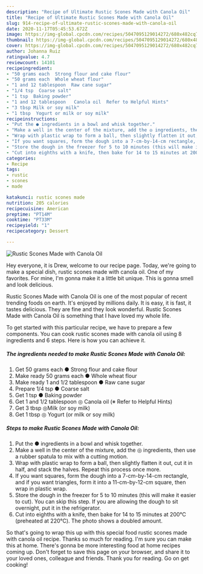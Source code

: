 ```yaml
---
description: "Recipe of Ultimate Rustic Scones Made with Canola Oil"
title: "Recipe of Ultimate Rustic Scones Made with Canola Oil"
slug: 914-recipe-of-ultimate-rustic-scones-made-with-canola-oil
date: 2020-11-17T05:45:53.672Z
image: https://img-global.cpcdn.com/recipes/5047095129014272/680x482cq70/rustic-scones-made-with-canola-oil-recipe-main-photo.jpg
thumbnail: https://img-global.cpcdn.com/recipes/5047095129014272/680x482cq70/rustic-scones-made-with-canola-oil-recipe-main-photo.jpg
cover: https://img-global.cpcdn.com/recipes/5047095129014272/680x482cq70/rustic-scones-made-with-canola-oil-recipe-main-photo.jpg
author: Johanna Ruiz
ratingvalue: 4.7
reviewcount: 14101
recipeingredient:
- "50 grams each  Strong flour and cake flour"
- "50 grams each  Whole wheat flour"
- "1 and 12 tablespoon  Raw cane sugar"
- "1/4 tsp  Coarse salt"
- "1 tsp  Baking powder"
- "1 and 12 tablespoon   Canola oil  Refer to Helpful Hints"
- "3 tbsp Milk or soy milk"
- "1 tbsp  Yogurt or milk or soy milk"
recipeinstructions:
- "Put the ● ingredients in a bowl and whisk together."
- "Make a well in the center of the mixture, add the ◎ ingredients, then use a rubber spatula to mix with a cutting motion."
- "Wrap with plastic wrap to form a ball, then slightly flatten it out, cut it in half, and stack the halves. Repeat this process once more."
- "If you want squares, form the dough into a 7-cm-by-14-cm rectangle, and if you want triangles, form it into a 11-cm-by-12-cm square, then wrap in plastic wrap."
- "Store the dough in the freezer for 5 to 10 minutes (this will make it easier to cut). You can skip this step. If you are allowing the dough to sit overnight, put it in the refrigerator."
- "Cut into eighths with a knife, then bake for 14 to 15 minutes at 200℃ (preheated at 220℃). The photo shows a doubled amount."
categories:
- Recipe
tags:
- rustic
- scones
- made

katakunci: rustic scones made 
nutrition: 205 calories
recipecuisine: American
preptime: "PT14M"
cooktime: "PT33M"
recipeyield: "1"
recipecategory: Dessert

---
```



![Rustic Scones Made with Canola Oil](https://img-global.cpcdn.com/recipes/5047095129014272/680x482cq70/rustic-scones-made-with-canola-oil-recipe-main-photo.jpg)

Hey everyone, it is Drew, welcome to our recipe page. Today, we're going to make a special dish, rustic scones made with canola oil. One of my favorites. For mine, I'm gonna make it a little bit unique. This is gonna smell and look delicious.



Rustic Scones Made with Canola Oil is one of the most popular of recent trending foods on earth. It's enjoyed by millions daily. It is easy, it is fast, it tastes delicious. They are fine and they look wonderful. Rustic Scones Made with Canola Oil is something that I have loved my whole life.


To get started with this particular recipe, we have to prepare a few components. You can cook rustic scones made with canola oil using 8 ingredients and 6 steps. Here is how you can achieve it.

<!--inarticleads1-->

##### The ingredients needed to make Rustic Scones Made with Canola Oil:

1. Get 50 grams each ● Strong flour and cake flour
1. Make ready 50 grams each ● Whole wheat flour
1. Make ready 1 and 1/2 tablespoon ● Raw cane sugar
1. Prepare 1/4 tsp ● Coarse salt
1. Get 1 tsp ● Baking powder
1. Get 1 and 1/2 tablespoon  ◎ Canola oil (※ Refer to Helpful Hints)
1. Get 3 tbsp ◎Milk (or soy milk)
1. Get 1 tbsp ◎ Yogurt (or milk or soy milk)




<!--inarticleads2-->

##### Steps to make Rustic Scones Made with Canola Oil:

1. Put the ● ingredients in a bowl and whisk together.
1. Make a well in the center of the mixture, add the ◎ ingredients, then use a rubber spatula to mix with a cutting motion.
1. Wrap with plastic wrap to form a ball, then slightly flatten it out, cut it in half, and stack the halves. Repeat this process once more.
1. If you want squares, form the dough into a 7-cm-by-14-cm rectangle, and if you want triangles, form it into a 11-cm-by-12-cm square, then wrap in plastic wrap.
1. Store the dough in the freezer for 5 to 10 minutes (this will make it easier to cut). You can skip this step. If you are allowing the dough to sit overnight, put it in the refrigerator.
1. Cut into eighths with a knife, then bake for 14 to 15 minutes at 200℃ (preheated at 220℃). The photo shows a doubled amount.




So that's going to wrap this up with this special food rustic scones made with canola oil recipe. Thanks so much for reading. I'm sure you can make this at home. There's gonna be more interesting food at home recipes coming up. Don't forget to save this page on your browser, and share it to your loved ones, colleague and friends. Thank you for reading. Go on get cooking!
